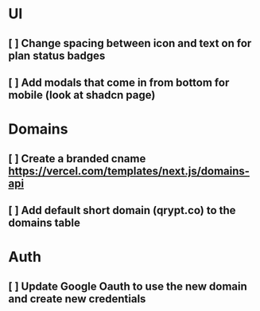 # UI
## [ ] Change spacing between icon and text on for plan status badges
## [ ] Add modals that come in from bottom for mobile (look at shadcn page)

# Domains
## [ ] Create a branded cname https://vercel.com/templates/next.js/domains-api
## [ ] Add default short domain (qrypt.co) to the domains table

# Auth
## [ ] Update Google Oauth to use the new domain and create new credentials
